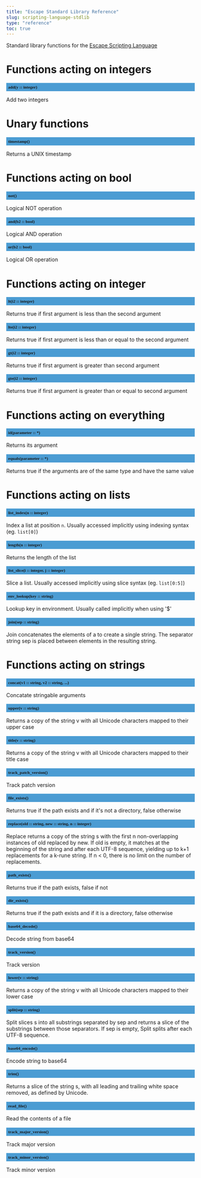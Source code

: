```yaml
---
title: "Escape Standard Library Reference"
slug: scripting-language-stdlib 
type: "reference"
toc: true
---
```


<style>
h2 {
  font-size: 0.8em;
  font-family: mono;
  background: #4B9CD3;
  padding: 5px;
}
</style>

Standard library functions for the [Escape Scripting Language](../scripting-language/)


# Functions acting on integers

## add(y :: integer)

Add two integers


# Unary functions

## timestamp()

Returns a UNIX timestamp


# Functions acting on bool

## not()

Logical NOT operation

## and(b2 :: bool)

Logical AND operation

## or(b2 :: bool)

Logical OR operation


# Functions acting on integer

## lt(i2 :: integer)

Returns true if first argument is less than the second argument

## lte(i2 :: integer)

Returns true if first argument is less than or equal to the second argument

## gt(i2 :: integer)

Returns true if first argument is greater than second argument

## gte(i2 :: integer)

Returns true if first argument is greater than or equal to second argument


# Functions acting on everything

## id(parameter :: *)

Returns its argument

## equals(parameter :: *)

Returns true if the arguments are of the same type and have the same value


# Functions acting on lists

## list_index(n :: integer)

Index a list at position `n`. Usually accessed implicitly using indexing syntax (eg. `list[0]`)

## length(n :: integer)

Returns the length of the list

## list_slice(i :: integer, j :: integer)

Slice a list. Usually accessed implicitly using slice syntax (eg. `list[0:5]`)

## env_lookup(key :: string)

Lookup key in environment. Usually called implicitly when using '$'

## join(sep :: string)

Join concatenates the elements of a to create a single string. The separator string sep is placed between elements in the resulting string. 


# Functions acting on strings

## concat(v1 :: string, v2 :: string, ...)

Concatate stringable arguments

## upper(v :: string)

Returns a copy of the string v with all Unicode characters mapped to their upper case

## title(v :: string)

Returns a copy of the string v with all Unicode characters mapped to their title case

## track_patch_version()

Track patch version

## file_exists()

Returns true if the path exists and if it's not a directory, false otherwise

## replace(old :: string, new :: string, n :: integer)

Replace returns a copy of the string s with the first n non-overlapping instances of old replaced by new. If old is empty, it matches at the beginning of the string and after each UTF-8 sequence, yielding up to k+1 replacements for a k-rune string. If n < 0, there is no limit on the number of replacements.

## path_exists()

Returns true if the path exists, false if not

## dir_exists()

Returns true if the path exists and if it is a directory, false otherwise

## base64_decode()

Decode string from base64

## track_version()

Track version

## lower(v :: string)

Returns a copy of the string v with all Unicode characters mapped to their lower case

## split(sep :: string)

Split slices s into all substrings separated by sep and returns a slice of the substrings between those separators. If sep is empty, Split splits after each UTF-8 sequence.

## base64_encode()

Encode string to base64

## trim()

Returns a slice of the string s, with all leading and trailing white space removed, as defined by Unicode. 

## read_file()

Read the contents of a file

## track_major_version()

Track major version

## track_minor_version()

Track minor version

